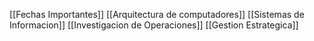 [[Fechas Importantes]]
[[Arquitectura de computadores]]
[[Sistemas de Informacion]]
[[Investigacion de Operaciones]]
[[Gestion Estrategica]]
